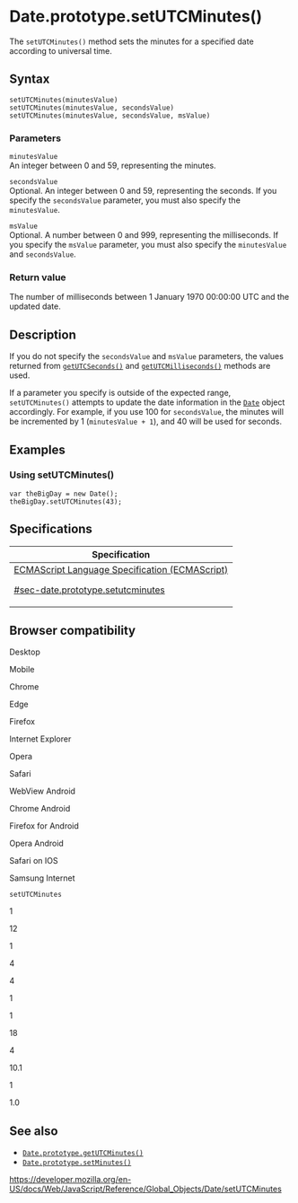 # Date.prototype.setUTCMinutes()

The `setUTCMinutes()` method sets the minutes for a specified date according to universal time.

## Syntax

    setUTCMinutes(minutesValue)
    setUTCMinutes(minutesValue, secondsValue)
    setUTCMinutes(minutesValue, secondsValue, msValue)

### Parameters

`minutesValue`  
An integer between 0 and 59, representing the minutes.

`secondsValue`  
Optional. An integer between 0 and 59, representing the seconds. If you specify the `secondsValue` parameter, you must also specify the `minutesValue`.

`msValue`  
Optional. A number between 0 and 999, representing the milliseconds. If you specify the `msValue` parameter, you must also specify the `minutesValue` and `secondsValue`.

### Return value

The number of milliseconds between 1 January 1970 00:00:00 UTC and the updated date.

## Description

If you do not specify the `secondsValue` and `msValue` parameters, the values returned from [`getUTCSeconds()`](getutcseconds) and [`getUTCMilliseconds()`](getutcmilliseconds) methods are used.

If a parameter you specify is outside of the expected range, `setUTCMinutes()` attempts to update the date information in the [`Date`](../date) object accordingly. For example, if you use 100 for `secondsValue`, the minutes will be incremented by 1 (`minutesValue + 1`), and 40 will be used for seconds.

## Examples

### Using setUTCMinutes()

    var theBigDay = new Date();
    theBigDay.setUTCMinutes(43);

## Specifications

<table>
<thead>
<tr class="header">
<th>Specification</th>
</tr>
</thead>
<tbody>
<tr class="odd">
<td>
<a href="https://tc39.es/ecma262/#sec-date.prototype.setutcminutes">ECMAScript Language Specification (ECMAScript) 
<br/>

<span class="small">#sec-date.prototype.setutcminutes</span>
</a>
</td>
</tr>
</tbody>
</table>

## Browser compatibility

Desktop

Mobile

Chrome

Edge

Firefox

Internet Explorer

Opera

Safari

WebView Android

Chrome Android

Firefox for Android

Opera Android

Safari on IOS

Samsung Internet

`setUTCMinutes`

1

12

1

4

4

1

1

18

4

10.1

1

1.0

## See also

-   [`Date.prototype.getUTCMinutes()`](getutcminutes)
-   [`Date.prototype.setMinutes()`](setminutes)

<a href="https://developer.mozilla.org/en-US/docs/Web/JavaScript/Reference/Global_Objects/Date/setUTCMinutes" class="_attribution-link">https://developer.mozilla.org/en-US/docs/Web/JavaScript/Reference/Global_Objects/Date/setUTCMinutes</a>
